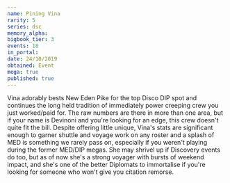 ```yaml
---
name: Pining Vina
rarity: 5
series: dsc
memory_alpha:
bigbook_tier: 3
events: 18
in_portal:
date: 24/10/2019
obtained: Event
mega: true
published: true
---
```


Vina adorably bests New Eden Pike for the top Disco DIP spot and continues the long held tradition of immediately power creeping crew you just worked/paid for. The raw numbers are there in more than one area, but if your name is Devinoni and you're looking for an edge, this crew doesn't quite fit the bill. Despite offering little unique, Vina's stats are significant enough to garner shuttle and voyage work on any roster and a splash of MED is something we rarely pass on, especially if you weren't playing during the former MED/DIP megas. She may shrivel up if Discovery events do too, but as of now she's a strong voyager with bursts of weekend impact, and she's one of the better Diplomats to immortalise if you're looking for someone who won't give you citation remorse.
